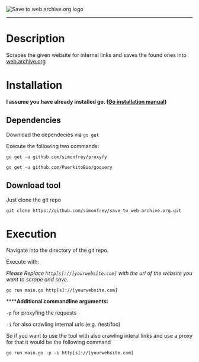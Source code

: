 ![Save to web.archive.org logo](https://github.com/simonfrey/save_to_web.archive.org/raw/master/logo.png "Save to web.archive.org logo")

---

# Description
Scrapes the given website for internal links and saves the found ones into [web.archive.org](https://web.archive.org/)

# Installation
**I assume you have already installed go. ([Go installation manual](https://golang.org/doc/install))**

## Dependencies

Download the dependecies via `go get`

Execute the following two commands:

```
go get -u github.com/simonfrey/proxyfy
```

```
go get -u github.com/PuerkitoBio/goquery
```

## Download tool

Just clone the git repo

```
git clone https://github.com/simonfrey/save_to_web.archive.org.git
```

# Execution

Navigate into the directory of the git repo.

Execute with: 

*Please Replace `http[s]://[yourwebsite.com]` with the url of the website you want to scrape and save.*
```
go run main.go http[s]://[yourwebsite.com]
```

******Additional commandline arguments:**

`-p` for proxyfing the requests

`-i` for also crawling internal urls (e.g. /test/foo)

So if you want to use the tool with also crawling interal links and use a proxy for that it would be the following command

```
go run main.go -p -i http[s]://[yourwebsite.com] 
```
